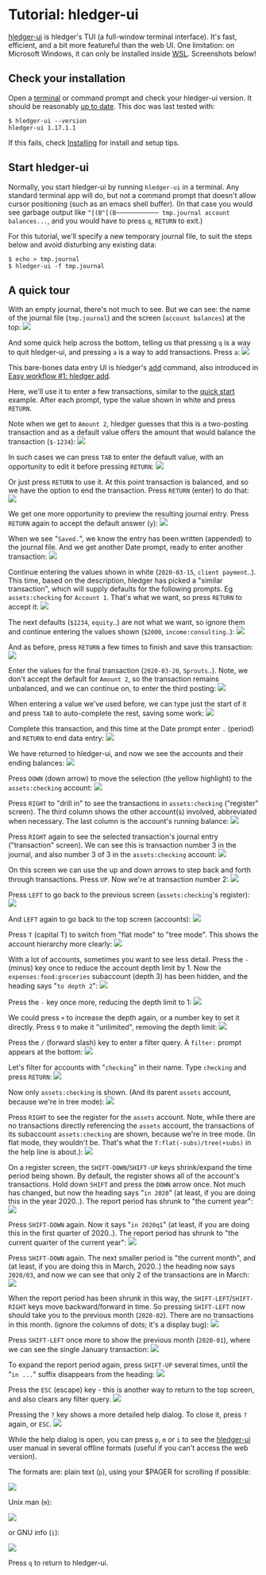 # Tutorial: hledger-ui

<div class=pagetoc>

<!-- toc -->
</div>

[hledger-ui](hledger-ui.md) is hledger's TUI (a full-window terminal interface).
It's fast, efficient, and a bit more featureful than the web UI.
One limitation: on Microsoft Windows, it can only be installed inside [WSL](https://en.wikipedia.org/wiki/WSL).
Screenshots below!

## Check your installation

Open a
[terminal](https://itconnect.uw.edu/learn/workshops/online-tutorials/web-publishing/what-is-a-terminal/)
or command prompt
and check your hledger-ui version.
It should be reasonably [up to date](release-notes.md). 
This doc was last tested with:
```shell
$ hledger-ui --version
hledger-ui 1.17.1.1
```

If this fails, check [Installing](install.md) for install and setup tips.

<!--
## Check usage

```shell
$ hledger-ui --help
hledger-ui [OPTIONS] [PATTERNS]
  browse accounts, postings and entries in a full-window curses interface

Flags:
     --watch               watch for data and date changes and reload
                           automatically
     --theme=THEME         use this custom display theme (default, greenterm,
                           terminal)
     --register=ACCTREGEX  start in the (first) matched account's register
     --change              show period balances (changes) at startup instead
                           of historical balances
  -F --flat                show accounts as a list (default)
  -T --tree                show accounts as a tree

General flags:
...
```
-->

## Start hledger-ui

Normally, you start hledger-ui by running `hledger-ui` in a terminal.
Any standard terminal app will do, but not a command prompt that
doesn't allow cursor positioning (such as an emacs shell buffer).
(In that case you would see garbage output like `^[(B^[(B──────────── tmp.journal account balances...`, 
and you would have to press `q`, `RETURN` to exit.)

For this tutorial, we'll specify a new temporary journal file,
to suit the steps below and avoid disturbing any existing data:
```shell
$ echo > tmp.journal
$ hledger-ui -f tmp.journal
```

## A quick tour

With an empty journal, there's not much to see. But we can see: the
name of the journal file (`tmp.journal`) and the screen (`account balances`)
at the top:
[![](images/hledger-ui/Screen%20Shot%202020-03-24%20at%202.31.12%20PM.png)](images/hledger-ui/Screen%20Shot%202020-03-24%20at%202.31.12%20PM.png)

And some quick help across the bottom, 
telling us that pressing `q` is a way to quit hledger-ui,
and pressing `a` is a way to add transactions.
Press `a`:
[![](images/hledger-ui/Screen%20Shot%202020-03-24%20at%202.31.31%20PM.png)](images/hledger-ui/Screen%20Shot%202020-03-24%20at%202.31.31%20PM.png)

This bare-bones data entry UI is hledger's [add](hledger.md#add) command,
also introduced in [Easy workflow #1: hledger add](add.md).

Here, we'll use it to enter a few transactions, 
similar to the [quick start](index.md#quick-start) example.
After each prompt, type the value shown in white and press `RETURN`.

Note when we get to `Amount 2`, hledger guesses that this is a two-posting transaction
and as a default value offers the amount that would balance the transaction (`$-1234`):
[![](images/hledger-ui/Screen%20Shot%202020-03-24%20at%203.06.07%20PM.png)](images/hledger-ui/Screen%20Shot%202020-03-24%20at%203.06.07%20PM.png)

In such cases we can press `TAB` to enter the default value, with an opportunity to edit it before pressing `RETURN`:
[![](images/hledger-ui/Screen%20Shot%202020-03-24%20at%203.09.03%20PM.png)](images/hledger-ui/Screen%20Shot%202020-03-24%20at%203.09.03%20PM.png)

Or just press `RETURN` to use it.
At this point transaction is balanced, and so we have the option to end the transaction. Press `RETURN` (enter) to do that:
[![](images/hledger-ui/Screen%20Shot%202020-03-24%20at%203.09.17%20PM.png)](images/hledger-ui/Screen%20Shot%202020-03-24%20at%203.09.17%20PM.png)

We get one more opportunity to preview the resulting journal entry. 
Press `RETURN` again to accept the default answer (`y`):
[![](images/hledger-ui/Screen%20Shot%202020-03-24%20at%203.09.27%20PM.png)](images/hledger-ui/Screen%20Shot%202020-03-24%20at%203.09.27%20PM.png)

When we see "`Saved.`", we know the entry has been written (appended) to the journal file.
And we get another Date prompt, ready to enter another transaction:
[![](images/hledger-ui/Screen%20Shot%202020-03-24%20at%203.09.32%20PM.png)](images/hledger-ui/Screen%20Shot%202020-03-24%20at%203.09.32%20PM.png)

Continue entering the values shown in white (`2020-03-15`, `client payment`..).
This time, based on the description, hledger has picked a "similar transaction",
which will supply defaults for the following prompts. Eg `assets:checking` for `Account 1`.
That's what we want, so press `RETURN` to accept it:
[![](images/hledger-ui/Screen%20Shot%202020-03-24%20at%203.09.46%20PM.png)](images/hledger-ui/Screen%20Shot%202020-03-24%20at%203.09.46%20PM.png)

The next defaults (`$1234`, `equity`..) are not what we want,
so ignore them and continue entering the values shown (`$2000`, `income:consulting`..):
[![](images/hledger-ui/Screen%20Shot%202020-03-24%20at%203.10.06%20PM.png)](images/hledger-ui/Screen%20Shot%202020-03-24%20at%203.10.06%20PM.png)

And as before, press `RETURN` a few times to finish and save this transaction:
[![](images/hledger-ui/Screen%20Shot%202020-03-24%20at%203.10.15%20PM.png)](images/hledger-ui/Screen%20Shot%202020-03-24%20at%203.10.15%20PM.png)

Enter the values for the final transaction (`2020-03-20`, `Sprouts`..).
Note, we don't accept the default for `Amount 2`, 
so the transaction remains unbalanced, and we can continue on, 
to enter the third posting:
[![](images/hledger-ui/Screen%20Shot%202020-03-24%20at%203.10.44%20PM.png)](images/hledger-ui/Screen%20Shot%202020-03-24%20at%203.10.44%20PM.png)

When entering a value we've used before, we can type just the start of
it and press `TAB` to auto-complete the rest, saving some work:
[![](images/hledger-ui/Screen%20Shot%202020-03-24%20at%203.10.50%20PM.png)](images/hledger-ui/Screen%20Shot%202020-03-24%20at%203.10.50%20PM.png)

<!-- [![](images/hledger-ui/Screen%20Shot%202020-03-24%20at%203.10.55%20PM.png)](images/hledger-ui/Screen%20Shot%202020-03-24%20at%203.10.55%20PM.png) -->

Complete this transaction, and this time at the Date prompt enter `.` (period) and `RETURN` to end data entry:
[![](images/hledger-ui/Screen%20Shot%202020-03-24%20at%203.11.02%20PM.png)](images/hledger-ui/Screen%20Shot%202020-03-24%20at%203.11.02%20PM.png)

We have returned to hledger-ui, and now we see the accounts and their ending balances:
[![](images/hledger-ui/Screen%20Shot%202020-03-24%20at%203.11.17%20PM.png)](images/hledger-ui/Screen%20Shot%202020-03-24%20at%203.11.17%20PM.png)

Press `DOWN` (down arrow) to move the selection (the yellow highlight) to the `assets:checking` account:
[![](images/hledger-ui/Screen%20Shot%202020-03-24%20at%203.11.23%20PM.png)](images/hledger-ui/Screen%20Shot%202020-03-24%20at%203.11.23%20PM.png)

Press `RIGHT` to "drill in" to see the transactions in `assets:checking` ("register" screen).
The third column shows the other account(s) involved, abbreviated when necessary.
The last column is the account's running balance:
[![](images/hledger-ui/Screen%20Shot%202020-03-24%20at%203.11.33%20PM.png)](images/hledger-ui/Screen%20Shot%202020-03-24%20at%203.11.33%20PM.png)

Press `RIGHT` again to see the selected transaction's journal entry ("transaction" screen).
We can see this is transaction number 3 in the journal, and also number 3 of 3 in the `assets:checking` account:
[![](images/hledger-ui/Screen%20Shot%202020-03-24%20at%203.12.13%20PM.png)](images/hledger-ui/Screen%20Shot%202020-03-24%20at%203.12.13%20PM.png)

On this screen we can use the up and down arrows to step back and forth through transactions.
Press `UP`. Now we're at transaction number 2:
[![](images/hledger-ui/Screen%20Shot%202020-03-24%20at%203.12.27%20PM.png)](images/hledger-ui/Screen%20Shot%202020-03-24%20at%203.12.27%20PM.png)

Press `LEFT` to go back to the previous screen (`assets:checking`'s register):
[![](images/hledger-ui/Screen%20Shot%202020-03-24%20at%203.12.45%20PM.png)](images/hledger-ui/Screen%20Shot%202020-03-24%20at%203.12.45%20PM.png)

And `LEFT` again to go back to the top screen (accounts):
[![](images/hledger-ui/Screen%20Shot%202020-03-24%20at%203.13.06%20PM.png)](images/hledger-ui/Screen%20Shot%202020-03-24%20at%203.13.06%20PM.png)

Press `T` (capital T) to switch from "flat mode" to "tree mode". This shows the account hierarchy more clearly:
[![](images/hledger-ui/Screen%20Shot%202020-03-24%20at%203.13.56%20PM.png)](images/hledger-ui/Screen%20Shot%202020-03-24%20at%203.13.56%20PM.png)

With a lot of accounts, sometimes you want to see less detail. 
Press the `-` (minus) key once to reduce the account depth limit by 1.
Now the `expenses:food:groceries` subaccount (depth 3) has been hidden,
and the heading says "`to depth 2`":
[![](images/hledger-ui/Screen%20Shot%202020-03-24%20at%203.14.11%20PM.png)](images/hledger-ui/Screen%20Shot%202020-03-24%20at%203.14.11%20PM.png)

Press the `-` key once more, reducing the depth limit to 1:
[![](images/hledger-ui/Screen%20Shot%202020-03-24%20at%203.14.15%20PM.png)](images/hledger-ui/Screen%20Shot%202020-03-24%20at%203.14.15%20PM.png)

We could press `+` to increase the depth again, or a number key to set it directly.
Press `9` to make it "unlimited", removing the depth limit:
[![](images/hledger-ui/Screen%20Shot%202020-03-24%20at%203.14.34%20PM.png)](images/hledger-ui/Screen%20Shot%202020-03-24%20at%203.14.34%20PM.png)

Press the `/` (forward slash) key to enter a filter query.
A `filter:` prompt appears at the bottom:
[![](images/hledger-ui/Screen%20Shot%202020-03-24%20at%203.15.11%20PM.png)](images/hledger-ui/Screen%20Shot%202020-03-24%20at%203.15.11%20PM.png)

Let's filter for accounts with "`checking`" in their name. Type `checking` and press `RETURN`:
[![](images/hledger-ui/Screen%20Shot%202020-03-24%20at%203.17.56%20PM.png)](images/hledger-ui/Screen%20Shot%202020-03-24%20at%203.17.56%20PM.png)

Now only `assets:checking` is shown.
(And its parent `assets` account, because we're in tree mode):
[![](images/hledger-ui/Screen%20Shot%202020-03-24%20at%203.17.59%20PM.png)](images/hledger-ui/Screen%20Shot%202020-03-24%20at%203.17.59%20PM.png)

Press `RIGHT` to see the register for the `assets` account.
Note, while there are no transactions directly referencing the `assets` account,
the transactions of its subaccount `assets:checking` are shown, because we're in tree mode.
(In flat mode, they wouldn't be.
That's what the `T:flat(-subs)/tree(+subs)` in the help line is about.):
[![](images/hledger-ui/Screen%20Shot%202020-03-24%20at%203.18.30%20PM.png)](images/hledger-ui/Screen%20Shot%202020-03-24%20at%203.18.30%20PM.png)

On a register screen, the `SHIFT-DOWN`/`SHIFT-UP` keys shrink/expand the time period being shown.
By default, the register shows all of the account's transactions.
Hold down `SHIFT` and press the `DOWN` arrow once. Not much has changed,
but now the heading says "`in 2020`"
(at least, if you are doing this in the year 2020..).
The report period has shrunk to "the current year":
[![](images/hledger-ui/Screen%20Shot%202020-03-24%20at%203.18.37%20PM.png)](images/hledger-ui/Screen%20Shot%202020-03-24%20at%203.18.37%20PM.png)

Press `SHIFT-DOWN` again. Now it says "`in 2020q1`"
(at least, if you are doing this in the first quarter of 2020..).
The report period has shrunk to "the current quarter of the current year":
[![](images/hledger-ui/Screen%20Shot%202020-03-24%20at%203.18.39%20PM.png)](images/hledger-ui/Screen%20Shot%202020-03-24%20at%203.18.39%20PM.png)

Press `SHIFT-DOWN` again. The next smaller period is "the current month",
and (at least, if you are doing this in March, 2020..) 
the heading now says `2020/03`, and now we can see that only 2
of the transactions are in March:
[![](images/hledger-ui/Screen%20Shot%202020-03-24%20at%203.18.45%20PM.png)](images/hledger-ui/Screen%20Shot%202020-03-24%20at%203.18.45%20PM.png)

When the report period has been shrunk in this way,
the `SHIFT-LEFT`/`SHIFT-RIGHT` keys move backward/forward in time.
So pressing `SHIFT-LEFT` now should take you to the previous month (`2020-02`).
There are no transactions in this month.
(ignore the columns of dots; it's a display bug):
[![](images/hledger-ui/Screen%20Shot%202020-03-24%20at%203.18.52%20PM.png)](images/hledger-ui/Screen%20Shot%202020-03-24%20at%203.18.52%20PM.png)

Press `SHIFT-LEFT` once more to show the previous month (`2020-01`),
where we can see the single January transaction:
[![](images/hledger-ui/Screen%20Shot%202020-03-24%20at%203.18.55%20PM.png)](images/hledger-ui/Screen%20Shot%202020-03-24%20at%203.18.55%20PM.png)

To expand the report period again, press `SHIFT-UP` several times,
until the "`in ...`" suffix disappears from the heading:
[![](images/hledger-ui/Screen%20Shot%202020-03-24%20at%203.19.57%20PM.png)](images/hledger-ui/Screen%20Shot%202020-03-24%20at%203.19.57%20PM.png)

Press the `ESC` (escape) key - this is another way to return to the top screen,
and also clears any filter query.
[![](images/hledger-ui/Screen%20Shot%202020-03-24%20at%203.20.11%20PM.png)](images/hledger-ui/Screen%20Shot%202020-03-24%20at%203.20.11%20PM.png)

Pressing the `?` key shows a more detailed help dialog. 
To close it, press `?` again, or `ESC`.
[![](images/hledger-ui/Screen%20Shot%202020-03-24%20at%203.20.27%20PM.png)](images/hledger-ui/Screen%20Shot%202020-03-24%20at%203.20.27%20PM.png)

While the help dialog is open, you can press `p`, `m` or `i`
to see the [hledger-ui](hledger-ui.md) user manual in several offline formats
(useful if you can't access the web version).

The formats are: plain text (`p`), using your $PAGER for scrolling if possible:

[![](images/hledger-ui/Screen%20Shot%202020-03-24%20at%205.46.40%20PM.png)](images/hledger-ui/Screen%20Shot%202020-03-24%20at%205.46.40%20PM.png)

Unix man (`m`):

[![](images/hledger-ui/Screen%20Shot%202020-03-24%20at%205.46.57%20PM.png)](images/hledger-ui/Screen%20Shot%202020-03-24%20at%205.46.57%20PM.png)

or GNU info (`i`):

[![](images/hledger-ui/Screen%20Shot%202020-03-24%20at%205.47.14%20PM.png)](images/hledger-ui/Screen%20Shot%202020-03-24%20at%205.47.14%20PM.png)

Press `q` to return to hledger-ui.

